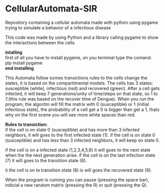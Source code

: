 # CellularAutomata-SIR
Repository containing a cellular automata made with python using pygame trying to simulate a behavior of a infectious disease

This code was made by using Python and a library calling pygame to show the interactions between the cells.

**intalling** <br />
first of all you have to install pygame, on you terminal type the comand: <br />
pip install pygame <br />
**end installing**

This Automata follow somes transictions rules to the cells change the states, it is based on the compartimental models.
The cells has 3 states: susceptible (white), infectious (red) and recovered (green).
After a cell gets infected, it will keep 7 generations/unity of time/steps on that state, so 1 to 7.(this rule was based on the recover 
time of Dengue). When you run the program, the algoritm will fill the matrix with 0 (susceptible) or 1 (initial infectious state), the probability of a cell get a 0 is bigger than get a 1, thats why on the first scene you will see more white spaces than red.


**Rules to transiction:** <br />
if the cell is on state 0 (susceptible) and has more than 3 infected neighbors, it will goes to the first infected state (1).
if the cell is on state 0 (susceptible) and has less than 3 infected neighbors, it will keep on state 0.

if the cell is on a infected state (1,2,3,4,5,6) it will goes to the next state when the the next generation arise.
if the cell is on the last infection state (7) it will goes to the transition state (8).

it the cell is on te transition state (8) is will goes the recovered state (9).

When the program is running you can pause (pressing the space bar), initicial a new random matrix (pressing the R) or quit (pressing the Q).




